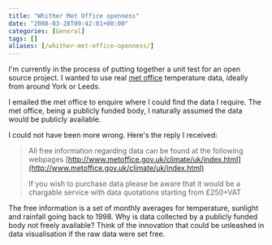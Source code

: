 ```yaml
---
title: "Whither Met Office openness"
date: "2008-03-28T09:42:01+00:00"
categories: [General]
tags: []
aliases: [/whither-met-office-openness/]
---
```


I'm currently in the process of putting together a unit test for an open source project. I wanted to use real [met office](http://www.metoffice.gov.uk/) temperature data, ideally from around York or Leeds.

I emailed the met office to enquire where I could find the data I require. The met office, being a publicly funded body, I naturally assumed the data would be publicly available.

I could not have been more wrong. Here's the reply I received:

>All free information regarding data can be found at the following webpages [http://www.metoffice.gov.uk/climate/uk/index.html](http://www.metoffice.gov.uk/climate/uk/index.html)
>
>If you wish to purchase data please be aware that it would be a chargable service with data quotations starting from £250+VAT

The free information is a set of monthly averages for temperature, sunlight and rainfall going back to 1998. Why is data collected by a publicly funded body not freely available? Think of the innovation that could be unleashed in data visualisation if the raw data were set free.
